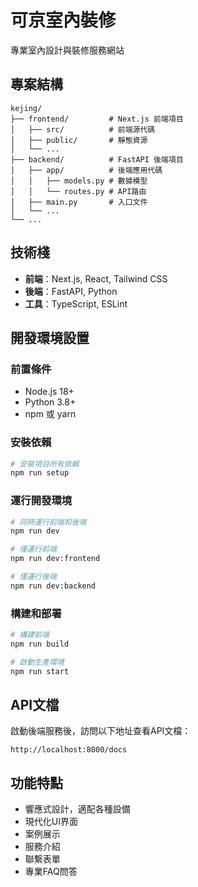 # 可京室內裝修

專業室內設計與裝修服務網站

## 專案結構

```
kejing/
├── frontend/         # Next.js 前端項目
│   ├── src/          # 前端源代碼
│   ├── public/       # 靜態資源
│   └── ...
├── backend/          # FastAPI 後端項目
│   ├── app/          # 後端應用代碼
│   │   ├── models.py # 數據模型
│   │   └── routes.py # API路由
│   ├── main.py       # 入口文件
│   └── ...
└── ...
```

## 技術棧

- **前端**：Next.js, React, Tailwind CSS
- **後端**：FastAPI, Python
- **工具**：TypeScript, ESLint

## 開發環境設置

### 前置條件

- Node.js 18+
- Python 3.8+
- npm 或 yarn

### 安裝依賴

```bash
# 安裝項目所有依賴
npm run setup
```

### 運行開發環境

```bash
# 同時運行前端和後端
npm run dev

# 僅運行前端
npm run dev:frontend

# 僅運行後端
npm run dev:backend
```

### 構建和部署

```bash
# 構建前端
npm run build

# 啟動生產環境
npm run start
```

## API文檔

啟動後端服務後，訪問以下地址查看API文檔：

```
http://localhost:8000/docs
```

## 功能特點

- 響應式設計，適配各種設備
- 現代化UI界面
- 案例展示
- 服務介紹
- 聯繫表單
- 專業FAQ問答
